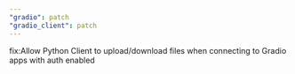 ```yaml
---
"gradio": patch
"gradio_client": patch
---
```


fix:Allow Python Client to upload/download files when connecting to Gradio apps with auth enabled
